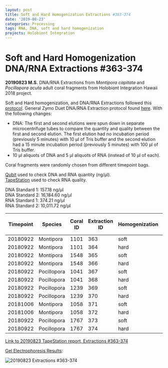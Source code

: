 ```yaml
---
layout: post
title: Soft and Hard Homogenization Extractions #363-374
date: '2019-08-23'
categories: Processing
tags: RNA, DNA, soft and hard homogenization
projects: Holobiont Integration
---
```


# Soft and Hard Homogenization DNA/RNA Extractions #363-374

**20190823 M.S.**
DNA/RNA Extractions from *Montipora capitata* and *Pocillopora acuta* adult coral fragments from Holobiont Integration Hawaii 2018 project.  

Soft and Hard homogenization, and DNA/RNA Extractions followed this [protocol](https://github.com/emmastrand/EmmaStrand_Notebook/blob/master/_posts/2019-06-05-Soft-and-Hard-Homogenization-Protocol.md). General Zymo Duet DNA/RNA Extraction protocol found [here](https://github.com/emmastrand/EmmaStrand_Notebook/blob/master/_posts/2019-05-31-Zymo-Duet-RNA-DNA-Extraction-Protocol.md). With the following changes:  
- DNA: The first and second elutions were spun down in separate microcentrifuge tubes to compare the quantity and quality between the first and second elution. The first elution had no incubation period (previously 5 minutes) with 10 μl of Tris buffer and the second elution had a 15 minute incubation period (previously 5 minutes) with 100 μl of Tris buffer.  
- 10 μl aliquots of DNA and 5 μl aliquots of RNA (instead of 10 μl of each).    

Coral fragments were randomly chosen from different timepoint bags.

[Qubit](https://github.com/emmastrand/EmmaStrand_Notebook/blob/master/_posts/2019-05-31-Qubit-Protocol.md) used to check DNA and RNA quantity (ng/μl).  
[TapeStation](https://github.com/emmastrand/EmmaStrand_Notebook/blob/master/_posts/2019-05-31-TapeStation-Protocol.md) used to check RNA quality.

DNA Standard 1: 157.18 ng/μl  
DNA Standard 2: 16,184.60 ng/μl  
RNA Standard 1: 374.21 ng/μl  
RNA Standard 2: 10,011.72 ng/μl

| Timepoint | Species     | Coral ID | Extraction ID | Homogenization | DNA Reading 1 | DNA Reading 2 | Average DNA ng/μl | RNA Reading 1 | RNA Reading 2 | Average RNA ng/μl | RIN |
|-----------|-------------|----------|---------------|----------------|---------------|---------------|-------------------|---------------|---------------|-------------------|-----|
| 20180922  | Montipora   | 1101     | 363           | soft           | 27.2          | 27            | 27.1              | 30.8          | 30.8          | 30.8              | 8.3 |
| 20180922  | Montipora   | 1101     | 364           | hard           | 13.8          | 13.8          | 13.8              | 19            | 19            | 19                | NA  |
| 20180922  | Montipora   | 1548     | 365           | soft           | 15.6          | 15.6          | 15.6              | 27            | 27            | 27                | 8.4 |
| 20180922  | Montipora   | 1548     | 366           | hard           | 11.5          | 11.4          | 11.45             | 18.2          | 18.2          | 18.2              | NA  |
| 20180922  | Pocillopora | 1041     | 367           | soft           | 62.4          | 62.4          | 62.4              | 83.8          | 83.8          | 83.8              | 7.7 |
| 20180922  | Pocillopora | 1041     | 368           | hard           | 44            | 44            | 44                | 64.8          | 65            | 64.9              | NA  |
| 20180922  | Pocillopora | 1239     | 369           | soft           | 77            | 76.8          | 76.9              | 93.4          | 93.4          | 93.4              | 6.9 |
| 20180922  | Pocillopora | 1239     | 370           | hard           | 28.6          | 28.6          | 28.6              | 46.2          | 46.2          | 46.2              | NA  |
| 20181006  | Montipora   | 1058     | 371           | soft           | 30.8          | 30.6          | 30.7              | 29.8          | 29.8          | 29.8              | 8.8 |
| 20181006  | Montipora   | 1058     | 372           | hard           | 15            | 14.9          | 14.95             | 20            | 20            | 20                | NA  |
| 20180922  | Pocillopora | 1767     | 373           | soft           | 110           | 110           | 110               | 130           | 130           | 130               | 7.3 |
| 20180922  | Pocillopora | 1767     | 374           | hard           | 52.2          | 52            | 52.1              | 74.6          | 74.6          | 74.6              | NA  |

[Link to 20190823 TapeStation report, Extractions #363-374](https://github.com/emmastrand/EmmaStrand_Notebook/blob/master/TapeStation/2019-08-23%20-%2015.12.25.pdf)

[Gel Electrophoresis Results](https://github.com/emmastrand/EmmaStrand_Notebook/blob/master/_posts/2019-07-16-Gel-Electrophoresis-Protocol.md):

![20190823 Extractions #363-374](https://github.com/emmastrand/EmmaStrand_Notebook/blob/master/images/20190823.jpg?raw=true)
